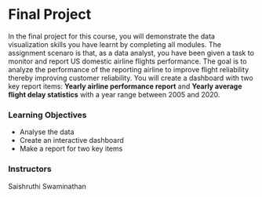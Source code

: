 # Final Project
In the final project for this course, you will demonstrate the data visualization skills you have learnt by completing all modules. The assignment scenaro is that, as a data analyst, you have been given a task to monitor and report US domestic airline flights performance. The goal is to analyze the performance of the reporting airline to improve flight reliability thereby improving customer reliability. You will create a dashboard with two key report items: __Yearly airline performance report__ and __Yearly average flight delay statistics__ with a year range between 2005 and 2020.


### Learning Objectives
- Analyse the data 
- Create an interactive dashboard
- Make a report for two key items

### Instructors
Saishruthi Swaminathan
